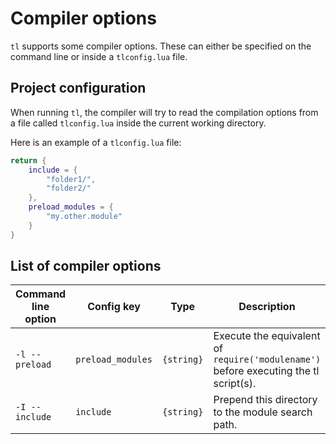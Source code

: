 # Compiler options

`tl` supports some compiler options. These can either be specified on the command line or inside a `tlconfig.lua` file.

## Project configuration

When running `tl`, the compiler will try to read the compilation options from a file called `tlconfig.lua` inside the current working directory.

Here is an example of a `tlconfig.lua` file:
```lua
return {
    include = {
        "folder1/",
        "folder2/"
    },
    preload_modules = {
        "my.other.module"
    }
}
```

## List of compiler options

| Command line option | Config key | Type | Description |
| --- | --- | --- | --- |
| `-l --preload` | `preload_modules` | `{string}` | Execute the equivalent of `require('modulename')` before executing the tl script(s). |
| `-I --include` | `include` | `{string}` | Prepend this directory to the module search path.
